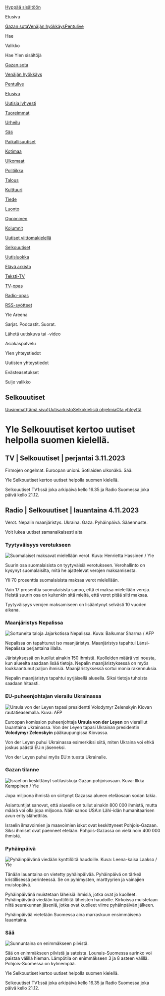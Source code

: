 [<span class="Buttonstyles__TextWrapper-sc-17sr1bx-7 kWJvkV yds-button__content">Hyppää
sisältöön</span>](#yle__contentAnchor)

Etusivu

[Gazan sota](/a/74-20054074)[Venäjän
hyökkäys](/a/74-20010573)[Pentulive](/a/74-20051121)

[](https://haku.yle.fi)

Hae

Valikko

Hae Ylen sisältöjä

[Gazan sota](/a/74-20054074)

[Venäjän hyökkäys](/a/74-20010573)

[Pentulive](/a/74-20051121)

[Etusivu](/)

[Uutisia lyhyesti](/uutiset)

[Tuoreimmat](/uutiset/tuoreimmat)

[Urheilu](/urheilu)

[Sää](/saa)

[Paikallisuutiset](/uutiset/paikallisuutiset)

[Kotimaa](/uutiset/18-34837)

[Ulkomaat](/uutiset/18-34953)

[Politiikka](/uutiset/18-220306)

[Talous](/uutiset/18-204933)

[Kulttuuri](/kulttuuri)

[Tiede](/tiede)

[Luonto](/luonto)

[Oppiminen](https://yle.fi/oppiminen)

[Kolumnit](/uutiset/18-215844)

[Uutiset viittomakielellä](https://areena.yle.fi/1-3253227)

[Selkouutiset](/selkouutiset)

[Uutisluokka](/uutisluokka)

[Elävä arkisto](https://yle.fi/aihe/elava-arkisto)

[Teksti-TV](https://yle.fi/aihe/tekstitv)

[TV-opas](https://areena.yle.fi/tv/opas)

[Radio-opas](https://areena.yle.fi/podcastit/opas)

[RSS-syötteet](/uutiset/rss)

Yle Areena

Sarjat. Podcastit. Suorat.

Lähetä uutiskuva tai -video

Asiakaspalvelu

Ylen yhteystiedot

Uutisten yhteystiedot

Evästeasetukset

Sulje valikko

[](/selkouutiset)

## Selkouutiset

[Uusimmat<span class="sr-only">(tämä
sivu)</span>](/selkouutiset)[Uutisarkisto](/selkouutiset/arkisto)[Selkokielisiä
ohjelmia](/selkouutiset/selkokielisia-ohjelmia)[Ota
yhteyttä](/a/74-20024902)

# Yle Selkouutiset kertoo uutiset helpolla suomen kielellä.

## TV | Selkouutiset | perjantai 3.11.2023

Firmojen ongelmat. Euroopan unioni. Sotilaiden ulkonäkö. Sää.

Yle Selkouutiset kertoo uutiset helpolla suomen kielellä.

Selkouutiset TV1:ssä joka arkipäivä kello 16.35 ja Radio Suomessa joka
päivä kello 21.12.

## Radio | Selkouutiset | lauantaina 4.11.2023

Verot. Nepalin maanjäristys. Ukraina. Gaza. Pyhäinpäivä. Sääennuste.

Voit lukea uutiset samanaikaisesti alta

### Tyytyväisyys verotukseen

![Suomalaiset maksavat mielellään verot. Kuva: Henrietta Hassinen /
Yle](https://images.cdn.yle.fi/image/upload/c_crop,h_3061,w_5443,x_0,y_226/ar_1.7777777777777777,c_fill,g_faces,h_675,w_1200/dpr_1.0/q_auto:eco/f_auto/fl_lossy/v1692510416/39-115736664dc9b0569c81)

Suurin osa suomalaisista on tyytyväisiä verotukseen. Verohallinto on
kysynyt suomalaisilta, mitä he ajattelevat verojen maksamisesta.

Yli 70 prosenttia suomalaisista maksaa verot mielellään.

Vain 17 prosenttia suomalaisista sanoo, että ei maksa mielellään veroja.
Heistä suurin osa on kuitenkin sitä mieltä, että verot pitää silti
maksaa.

Tyytyväisyys verojen maksamiseen on lisääntynyt selvästi 10 vuoden
aikana.

### Maanjäristys Nepalissa

![Sortuneita taloja Jajarkotissa Nepalissa. Kuva: Balkumar Sharma /
AFP](https://images.cdn.yle.fi/image/upload/c_crop,h_1350,w_2400,x_0,y_51/ar_1.7777777777777777,c_fill,g_faces,h_675,w_1200/dpr_1.0/q_auto:eco/f_auto/fl_lossy/v1699091137/39-1195827654612690580a)

Nepalissa on tapahtunut iso maanjäristys. Maanjäristys tapahtui
Länsi-Nepalissa perjantaina illalla.

Järistyksessä on kuollut ainakin 150 ihmistä. Kuolleiden määrä voi
nousta, kun alueelta saadaan lisää tietoja. Nepalin maanjäristyksessä on
myös loukkaantunut paljon ihmisiä. Maanjäristyksessä sortui monia
rakennuksia.

Nepalin maanjäristys tapahtui syrjäisellä alueella. Siksi tietoja
tuhoista saadaan hitaasti.

### EU-puheenjohtajan vierailu Ukrainassa

![Ursula von der Leyen tapasi presidentti Volodymyr Zelenskyin Kiovan
rautatieasemalla. Kuva:
AFP](https://images.cdn.yle.fi/image/upload/c_crop,h_1687,w_3000,x_0,y_305/ar_1.7777777777777777,c_fill,g_faces,h_675,w_1200/dpr_1.0/q_auto:eco/f_auto/fl_lossy/v1699098434/39-119583265462e51258c1)

Euroopan komission puheenjohtaja **Ursula von der Leyen** on vieraillut
lauantaina Ukrainassa. Von der Leyen tapasi Ukrainan presidentin
**Volodymyr Zelenskyin** pääkaupungissa Kiovassa.

Von der Leyen puhui Ukrainassa esimerkiksi siitä, miten Ukraina voi ehkä
joskus päästä EU:n jäseneksi.

Von der Leyen puhui myös EU:n tuesta Ukrainalle.

### Gazan tilanne

![Israel on keskittänyt sotilasiskuja Gazan pohjoisosaan. Kuva: Ilkka
Kemppinen /
Yle](https://images.cdn.yle.fi/image/upload/c_crop,h_1121,w_1994,x_5,y_0/ar_1.7777777777777777,c_fill,g_faces,h_675,w_1200/dpr_1.0/q_auto:eco/f_auto/fl_lossy/v1699023208/39-1195711654506b2bc2d4)

Jopa miljoona ihmistä on siirtynyt Gazassa alueen eteläosaan sodan
takia.

Asiantuntijat sanovat, että alueelle on tullut ainakin 800 000 ihmistä,
mutta määrä voi olla jopa miljoona. Näin sanoo USA:n Lähi-idän
humanitaarisen avun erityislähettiläs.

Israelin ilmavoimien ja maavoimien iskut ovat keskittyneet
Pohjois-Gazaan. Siksi ihmiset ovat paenneet etelään. Pohjois-Gazassa on
vielä noin 400 000 ihmistä.

### Pyhäinpäivä

![Pyhäinpäivänä viedään kynttilöitä haudoille. Kuva: Leena-kaisa Laakso
/
Yle](https://images.cdn.yle.fi/image/upload/c_crop,h_2268,w_4032,x_0,y_435/ar_1.7777777777777777,c_fill,g_faces,h_675,w_1200/dpr_1.0/q_auto:eco/f_auto/fl_lossy/v1699101771/39-119586665463c1d71d1c)

Tänään lauantaina on vietetty pyhäinpäivää. Pyhäinpäivä on tärkeä
kristillisessä perinteessä. Se on pyhimysten, marttyyrien ja vainajien
muistopäivä.

Pyhäinpäivänä muistetaan läheisiä ihmisiä, jotka ovat jo kuolleet.
Pyhäinpäivänä viedään kynttilöitä läheisten haudoille. Kirkoissa
muistetaan niitä seurakunnan jäseniä, jotka ovat kuolleet viime
pyhäinpäivän jälkeen.

Pyhäinpäivää vietetään Suomessa aina marraskuun ensimmäisenä lauantaina.

### Sää

![Sunnuntaina on enimmäkseen
pilvistä.](https://images.cdn.yle.fi/image/upload/c_crop,h_1080,w_1919,x_0,y_0/ar_1.7777777777777777,c_fill,g_faces,h_675,w_1200/dpr_1.0/q_auto:eco/f_auto/fl_lossy/v1699111715/39-1195891654662ff4432c)

Sää on enimmäkseen pilvistä ja sateista. Lounais-Suomessa aurinko voi
paistaa välillä hieman. Lämpötila on enimmäkseen 3 ja 8 asteen välillä.
Pohjois-Suomessa on kylmempää.

Yle Selkouutiset kertoo uutiset helpolla suomen kielellä.

Selkouutiset TV1:ssä joka arkipäivä kello 16.35 ja Radio Suomessa joka
päivä kello 21.12.
